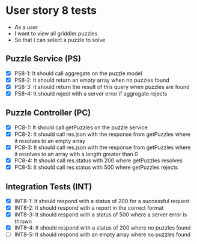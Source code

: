# User story 8 tests

- As a user
- I want to view all griddler puzzles
- So that I can select a puzzle to solve

## Puzzle Service (PS)

- [x] PS8-1: It should call aggregate on the puzzle model
- [x] PS8-2: It should return an empty array when no puzzles found
- [x] PS8-3: It should return the result of this query when puzzles are found
- [x] PS8-4: It should reject with a server error if aggregate rejects

## Puzzle Controller (PC)

- [x] PC8-1: It should call getPuzzles on the puzzle service
- [x] PC8-2: It should call res.json with the response from getPuzzles where it resolves to an empty array
- [x] PC8-3: It should call res.json with the response from getPuzzles where it resolves to an array with a length greater than 0
- [x] PC8-4: It should call res.status with 200 where getPuzzles resolves
- [x] PC8-5: It should call res.status with 500 where getPuzzles rejects

## Integration Tests (INT)

- [x] INT8-1: It should respond with a status of 200 for a successful request
- [x] INT8-2: It should respond with a report in the correct format
- [x] INT8-3: It should respond with a status of 500 where a server error is thrown
- [x] INT8-4: It should respond with a status of 200 where no puzzles found
- [ ] INT8-5: It should respond with an empty array where no puzzles found
